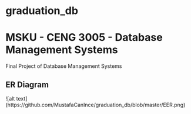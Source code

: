# graduation_db

<h1>MSKU - CENG 3005 - Database Management Systems</h1>
Final Project of Database Management Systems
<h2>ER Diagram</h2>
![alt text](https://github.com/MustafaCanInce/graduation_db/blob/master/EER.png)
